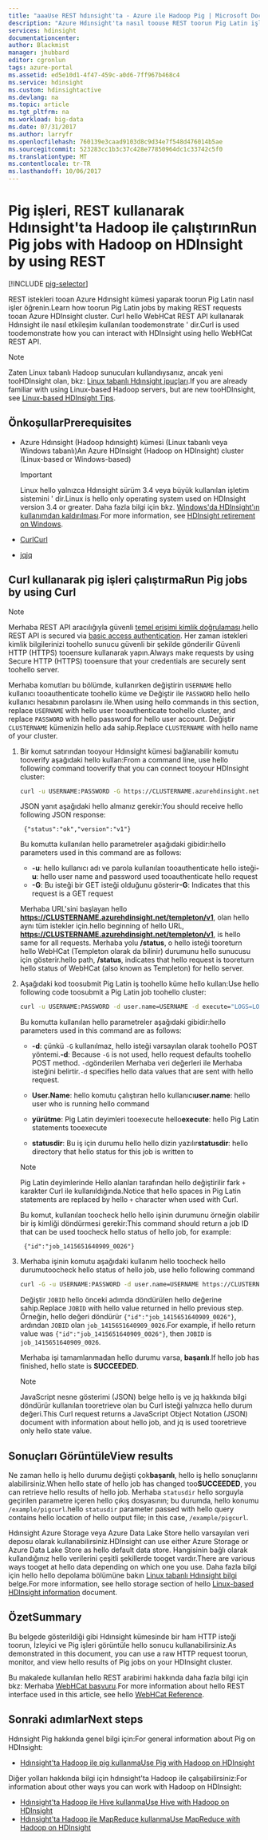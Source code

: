 ```yaml
---
title: "aaaUse REST hdınsight'ta - Azure ile Hadoop Pig | Microsoft Docs"
description: "Azure Hdınsight'ta nasıl toouse REST toorun Pig Latin işlerine bir Hadoop küme öğrenin."
services: hdinsight
documentationcenter: 
author: Blackmist
manager: jhubbard
editor: cgronlun
tags: azure-portal
ms.assetid: ed5e10d1-4f47-459c-a0d6-7ff967b468c4
ms.service: hdinsight
ms.custom: hdinsightactive
ms.devlang: na
ms.topic: article
ms.tgt_pltfrm: na
ms.workload: big-data
ms.date: 07/31/2017
ms.author: larryfr
ms.openlocfilehash: 760139e3caad9103d8c9d34e7f548d476014b5ae
ms.sourcegitcommit: 523283cc1b3c37c428e77850964dc1c33742c5f0
ms.translationtype: MT
ms.contentlocale: tr-TR
ms.lasthandoff: 10/06/2017
---
```

# <a name="run-pig-jobs-with-hadoop-on-hdinsight-by-using-rest"></a><span data-ttu-id="9c3d1-103">Pig işleri, REST kullanarak Hdınsight'ta Hadoop ile çalıştırın</span><span class="sxs-lookup"><span data-stu-id="9c3d1-103">Run Pig jobs with Hadoop on HDInsight by using REST</span></span>

[!INCLUDE [pig-selector](../../includes/hdinsight-selector-use-pig.md)]

<span data-ttu-id="9c3d1-104">REST istekleri tooan Azure Hdınsight kümesi yaparak toorun Pig Latin nasıl işler öğrenin.</span><span class="sxs-lookup"><span data-stu-id="9c3d1-104">Learn how toorun Pig Latin jobs by making REST requests tooan Azure HDInsight cluster.</span></span> <span data-ttu-id="9c3d1-105">Curl hello WebHCat REST API kullanarak Hdınsight ile nasıl etkileşim kullanılan toodemonstrate ' dir.</span><span class="sxs-lookup"><span data-stu-id="9c3d1-105">Curl is used toodemonstrate how you can interact with HDInsight using hello WebHCat REST API.</span></span>

> [!NOTE]
> <span data-ttu-id="9c3d1-106">Zaten Linux tabanlı Hadoop sunucuları kullandıysanız, ancak yeni tooHDInsight olan, bkz: [Linux tabanlı Hdınsight ipuçları](hdinsight-hadoop-linux-information.md).</span><span class="sxs-lookup"><span data-stu-id="9c3d1-106">If you are already familiar with using Linux-based Hadoop servers, but are new tooHDInsight, see [Linux-based HDInsight Tips](hdinsight-hadoop-linux-information.md).</span></span>

## <span data-ttu-id="9c3d1-107"><a id="prereq"></a>Önkoşullar</span><span class="sxs-lookup"><span data-stu-id="9c3d1-107"><a id="prereq"></a>Prerequisites</span></span>

* <span data-ttu-id="9c3d1-108">Azure Hdınsight (Hadoop hdınsight) kümesi (Linux tabanlı veya Windows tabanlı)</span><span class="sxs-lookup"><span data-stu-id="9c3d1-108">An Azure HDInsight (Hadoop on HDInsight) cluster (Linux-based or Windows-based)</span></span>

  > [!IMPORTANT]
  > <span data-ttu-id="9c3d1-109">Linux hello yalnızca Hdınsight sürüm 3.4 veya büyük kullanılan işletim sistemini ' dir.</span><span class="sxs-lookup"><span data-stu-id="9c3d1-109">Linux is hello only operating system used on HDInsight version 3.4 or greater.</span></span> <span data-ttu-id="9c3d1-110">Daha fazla bilgi için bkz. [Windows'da HDInsight'ın kullanımdan kaldırılması](hdinsight-component-versioning.md#hdinsight-windows-retirement).</span><span class="sxs-lookup"><span data-stu-id="9c3d1-110">For more information, see [HDInsight retirement on Windows](hdinsight-component-versioning.md#hdinsight-windows-retirement).</span></span>

* [<span data-ttu-id="9c3d1-111">Curl</span><span class="sxs-lookup"><span data-stu-id="9c3d1-111">Curl</span></span>](http://curl.haxx.se/)

* [<span data-ttu-id="9c3d1-112">jq</span><span class="sxs-lookup"><span data-stu-id="9c3d1-112">jq</span></span>](http://stedolan.github.io/jq/)

## <span data-ttu-id="9c3d1-113"><a id="curl"></a>Curl kullanarak pig işleri çalıştırma</span><span class="sxs-lookup"><span data-stu-id="9c3d1-113"><a id="curl"></a>Run Pig jobs by using Curl</span></span>

> [!NOTE]
> <span data-ttu-id="9c3d1-114">Merhaba REST API aracılığıyla güvenli [temel erişimi kimlik doğrulaması](http://en.wikipedia.org/wiki/Basic_access_authentication).</span><span class="sxs-lookup"><span data-stu-id="9c3d1-114">hello REST API is secured via [basic access authentication](http://en.wikipedia.org/wiki/Basic_access_authentication).</span></span> <span data-ttu-id="9c3d1-115">Her zaman istekleri kimlik bilgilerinizi toohello sunucu güvenli bir şekilde gönderilir Güvenli HTTP (HTTPS) tooensure kullanarak yapın.</span><span class="sxs-lookup"><span data-stu-id="9c3d1-115">Always make requests by using Secure HTTP (HTTPS) tooensure that your credentials are securely sent toohello server.</span></span>
>
> <span data-ttu-id="9c3d1-116">Merhaba komutları bu bölümde, kullanırken değiştirin `USERNAME` hello kullanıcı tooauthenticate toohello küme ve Değiştir ile `PASSWORD` hello hello kullanıcı hesabının parolasını ile.</span><span class="sxs-lookup"><span data-stu-id="9c3d1-116">When using hello commands in this section, replace `USERNAME` with hello user tooauthenticate toohello cluster, and replace `PASSWORD` with hello password for hello user account.</span></span> <span data-ttu-id="9c3d1-117">Değiştir `CLUSTERNAME` kümenizin hello ada sahip.</span><span class="sxs-lookup"><span data-stu-id="9c3d1-117">Replace `CLUSTERNAME` with hello name of your cluster.</span></span>
>


1. <span data-ttu-id="9c3d1-118">Bir komut satırından tooyour Hdınsight kümesi bağlanabilir komutu tooverify aşağıdaki hello kullan:</span><span class="sxs-lookup"><span data-stu-id="9c3d1-118">From a command line, use hello following command tooverify that you can connect tooyour HDInsight cluster:</span></span>

    ```bash
    curl -u USERNAME:PASSWORD -G https://CLUSTERNAME.azurehdinsight.net/templeton/v1/status
    ```

    <span data-ttu-id="9c3d1-119">JSON yanıt aşağıdaki hello almanız gerekir:</span><span class="sxs-lookup"><span data-stu-id="9c3d1-119">You should receive hello following JSON response:</span></span>

        {"status":"ok","version":"v1"}

    <span data-ttu-id="9c3d1-120">Bu komutta kullanılan hello parametreler aşağıdaki gibidir:</span><span class="sxs-lookup"><span data-stu-id="9c3d1-120">hello parameters used in this command are as follows:</span></span>

    * <span data-ttu-id="9c3d1-121">**-u**: hello kullanıcı adı ve parola kullanılan tooauthenticate hello isteği</span><span class="sxs-lookup"><span data-stu-id="9c3d1-121">**-u**: hello user name and password used tooauthenticate hello request</span></span>
    * <span data-ttu-id="9c3d1-122">**-G**: Bu isteği bir GET isteği olduğunu gösterir</span><span class="sxs-lookup"><span data-stu-id="9c3d1-122">**-G**: Indicates that this request is a GET request</span></span>

     <span data-ttu-id="9c3d1-123">Merhaba URL'sini başlayan hello **https://CLUSTERNAME.azurehdinsight.net/templeton/v1**, olan hello aynı tüm istekler için.</span><span class="sxs-lookup"><span data-stu-id="9c3d1-123">hello beginning of hello URL, **https://CLUSTERNAME.azurehdinsight.net/templeton/v1**, is hello same for all requests.</span></span> <span data-ttu-id="9c3d1-124">Merhaba yolu **/status**, o hello isteği tooreturn hello WebHCat (Templeton olarak da bilinir) durumunu hello sunucusu için gösterir.</span><span class="sxs-lookup"><span data-stu-id="9c3d1-124">hello path, **/status**, indicates that hello request is tooreturn hello status of WebHCat (also known as Templeton) for hello server.</span></span>

2. <span data-ttu-id="9c3d1-125">Aşağıdaki kod toosubmit Pig Latin iş toohello küme hello kullan:</span><span class="sxs-lookup"><span data-stu-id="9c3d1-125">Use hello following code toosubmit a Pig Latin job toohello cluster:</span></span>

    ```bash
    curl -u USERNAME:PASSWORD -d user.name=USERNAME -d execute="LOGS=LOAD+'/example/data/sample.log';LEVELS=foreach+LOGS+generate+REGEX_EXTRACT($0,'(TRACE|DEBUG|INFO|WARN|ERROR|FATAL)',1)+as+LOGLEVEL;FILTEREDLEVELS=FILTER+LEVELS+by+LOGLEVEL+is+not+null;GROUPEDLEVELS=GROUP+FILTEREDLEVELS+by+LOGLEVEL;FREQUENCIES=foreach+GROUPEDLEVELS+generate+group+as+LOGLEVEL,COUNT(FILTEREDLEVELS.LOGLEVEL)+as+count;RESULT=order+FREQUENCIES+by+COUNT+desc;DUMP+RESULT;" -d statusdir="/example/pigcurl" https://CLUSTERNAME.azurehdinsight.net/templeton/v1/pig
    ```

    <span data-ttu-id="9c3d1-126">Bu komutta kullanılan hello parametreler aşağıdaki gibidir:</span><span class="sxs-lookup"><span data-stu-id="9c3d1-126">hello parameters used in this command are as follows:</span></span>

    * <span data-ttu-id="9c3d1-127">**-d**: çünkü `-G` kullanılmaz, hello isteği varsayılan olarak toohello POST yöntemi.</span><span class="sxs-lookup"><span data-stu-id="9c3d1-127">**-d**: Because `-G` is not used, hello request defaults toohello POST method.</span></span> <span data-ttu-id="9c3d1-128">`-d`gönderilen Merhaba veri değerleri ile Merhaba isteğini belirtir.</span><span class="sxs-lookup"><span data-stu-id="9c3d1-128">`-d` specifies hello data values that are sent with hello request.</span></span>

    * <span data-ttu-id="9c3d1-129">**User.Name**: hello komutu çalıştıran hello kullanıcı</span><span class="sxs-lookup"><span data-stu-id="9c3d1-129">**user.name**: hello user who is running hello command</span></span>
    * <span data-ttu-id="9c3d1-130">**yürütme**: Pig Latin deyimleri tooexecute hello</span><span class="sxs-lookup"><span data-stu-id="9c3d1-130">**execute**: hello Pig Latin statements tooexecute</span></span>
    * <span data-ttu-id="9c3d1-131">**statusdir**: Bu iş için durumu hello hello dizin yazılır</span><span class="sxs-lookup"><span data-stu-id="9c3d1-131">**statusdir**: hello directory that hello status for this job is written to</span></span>

    > [!NOTE]
    > <span data-ttu-id="9c3d1-132">Pig Latin deyimlerinde Hello alanları tarafından hello değiştirilir fark `+` karakter Curl ile kullanıldığında.</span><span class="sxs-lookup"><span data-stu-id="9c3d1-132">Notice that hello spaces in Pig Latin statements are replaced by hello `+` character when used with Curl.</span></span>

    <span data-ttu-id="9c3d1-133">Bu komut, kullanılan toocheck hello hello işinin durumunu örneğin olabilir bir iş kimliği döndürmesi gerekir:</span><span class="sxs-lookup"><span data-stu-id="9c3d1-133">This command should return a job ID that can be used toocheck hello status of hello job, for example:</span></span>

        {"id":"job_1415651640909_0026"}

3. <span data-ttu-id="9c3d1-134">Merhaba işinin komutu aşağıdaki kullanım hello toocheck hello durumu</span><span class="sxs-lookup"><span data-stu-id="9c3d1-134">toocheck hello status of hello job, use hello following command</span></span>

     ```bash
    curl -G -u USERNAME:PASSWORD -d user.name=USERNAME https://CLUSTERNAME.azurehdinsight.net/templeton/v1/jobs/JOBID | jq .status.state
    ```

     <span data-ttu-id="9c3d1-135">Değiştir `JOBID` hello önceki adımda döndürülen hello değerine sahip.</span><span class="sxs-lookup"><span data-stu-id="9c3d1-135">Replace `JOBID` with hello value returned in hello previous step.</span></span> <span data-ttu-id="9c3d1-136">Örneğin, hello değeri döndürür `{"id":"job_1415651640909_0026"}`, ardından `JOBID` olan `job_1415651640909_0026`.</span><span class="sxs-lookup"><span data-stu-id="9c3d1-136">For example, if hello return value was `{"id":"job_1415651640909_0026"}`, then `JOBID` is `job_1415651640909_0026`.</span></span>

    <span data-ttu-id="9c3d1-137">Merhaba işi tamamlanmadan hello durumu varsa, **başarılı**.</span><span class="sxs-lookup"><span data-stu-id="9c3d1-137">If hello job has finished, hello state is **SUCCEEDED**.</span></span>

    > [!NOTE]
    > <span data-ttu-id="9c3d1-138">JavaScript nesne gösterimi (JSON) belge hello iş ve jq hakkında bilgi döndürür kullanılan tooretrieve olan bu Curl isteği yalnızca hello durum değeri.</span><span class="sxs-lookup"><span data-stu-id="9c3d1-138">This Curl request returns a JavaScript Object Notation (JSON) document with information about hello job, and jq is used tooretrieve only hello state value.</span></span>

## <span data-ttu-id="9c3d1-139"><a id="results"></a>Sonuçları Görüntüle</span><span class="sxs-lookup"><span data-stu-id="9c3d1-139"><a id="results"></a>View results</span></span>

<span data-ttu-id="9c3d1-140">Ne zaman hello iş hello durumu değişti çok**başarılı**, hello iş hello sonuçlarını alabilirsiniz.</span><span class="sxs-lookup"><span data-stu-id="9c3d1-140">When hello state of hello job has changed too**SUCCEEDED**, you can retrieve hello results of hello job.</span></span> <span data-ttu-id="9c3d1-141">Merhaba `statusdir` hello sorguyla geçirilen parametre içeren hello çıkış dosyasının; bu durumda, hello konumu `/example/pigcurl`.</span><span class="sxs-lookup"><span data-stu-id="9c3d1-141">hello `statusdir` parameter passed with hello query contains hello location of hello output file; in this case, `/example/pigcurl`.</span></span>

<span data-ttu-id="9c3d1-142">Hdınsight Azure Storage veya Azure Data Lake Store hello varsayılan veri deposu olarak kullanabilirsiniz.</span><span class="sxs-lookup"><span data-stu-id="9c3d1-142">HDInsight can use either Azure Storage or Azure Data Lake Store as hello default data store.</span></span> <span data-ttu-id="9c3d1-143">Hangisinin bağlı olarak kullandığınız hello verilerini çeşitli şekillerde tooget vardır.</span><span class="sxs-lookup"><span data-stu-id="9c3d1-143">There are various ways tooget at hello data depending on which one you use.</span></span> <span data-ttu-id="9c3d1-144">Daha fazla bilgi için hello hello depolama bölümüne bakın [Linux tabanlı Hdınsight bilgi](hdinsight-hadoop-linux-information.md#hdfs-azure-storage-and-data-lake-store) belge.</span><span class="sxs-lookup"><span data-stu-id="9c3d1-144">For more information, see hello storage section of hello [Linux-based HDInsight information](hdinsight-hadoop-linux-information.md#hdfs-azure-storage-and-data-lake-store) document.</span></span>

## <span data-ttu-id="9c3d1-145"><a id="summary"></a>Özet</span><span class="sxs-lookup"><span data-stu-id="9c3d1-145"><a id="summary"></a>Summary</span></span>

<span data-ttu-id="9c3d1-146">Bu belgede gösterildiği gibi Hdınsight kümesinde bir ham HTTP isteği toorun, İzleyici ve Pig işleri görüntüle hello sonucu kullanabilirsiniz.</span><span class="sxs-lookup"><span data-stu-id="9c3d1-146">As demonstrated in this document, you can use a raw HTTP request toorun, monitor, and view hello results of Pig jobs on your HDInsight cluster.</span></span>

<span data-ttu-id="9c3d1-147">Bu makalede kullanılan hello REST arabirimi hakkında daha fazla bilgi için bkz: Merhaba [WebHCat başvuru](https://cwiki.apache.org/confluence/display/Hive/WebHCat+Reference).</span><span class="sxs-lookup"><span data-stu-id="9c3d1-147">For more information about hello REST interface used in this article, see hello [WebHCat Reference](https://cwiki.apache.org/confluence/display/Hive/WebHCat+Reference).</span></span>

## <span data-ttu-id="9c3d1-148"><a id="nextsteps"></a>Sonraki adımlar</span><span class="sxs-lookup"><span data-stu-id="9c3d1-148"><a id="nextsteps"></a>Next steps</span></span>

<span data-ttu-id="9c3d1-149">Hdınsight Pig hakkında genel bilgi için:</span><span class="sxs-lookup"><span data-stu-id="9c3d1-149">For general information about Pig on HDInsight:</span></span>

* [<span data-ttu-id="9c3d1-150">Hdınsight'ta Hadoop ile pig kullanma</span><span class="sxs-lookup"><span data-stu-id="9c3d1-150">Use Pig with Hadoop on HDInsight</span></span>](hdinsight-use-pig.md)

<span data-ttu-id="9c3d1-151">Diğer yolları hakkında bilgi için hdınsight'ta Hadoop ile çalışabilirsiniz:</span><span class="sxs-lookup"><span data-stu-id="9c3d1-151">For information about other ways you can work with Hadoop on HDInsight:</span></span>

* [<span data-ttu-id="9c3d1-152">Hdınsight'ta Hadoop ile Hive kullanma</span><span class="sxs-lookup"><span data-stu-id="9c3d1-152">Use Hive with Hadoop on HDInsight</span></span>](hdinsight-use-hive.md)
* [<span data-ttu-id="9c3d1-153">Hdınsight'ta Hadoop ile MapReduce kullanma</span><span class="sxs-lookup"><span data-stu-id="9c3d1-153">Use MapReduce with Hadoop on HDInsight</span></span>](hdinsight-use-mapreduce.md)
